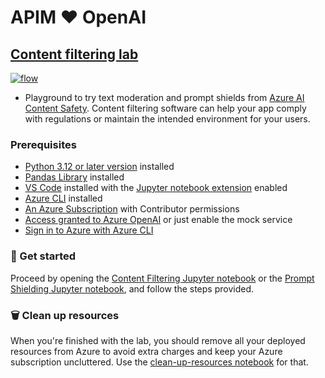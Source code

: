 # APIM ❤️ OpenAI

## [Content filtering lab](content-filtering.ipynb)

[![flow](../../images/content-filtering.gif)](content-filtering.ipynb)

- Playground to try text moderation and prompt shields from [Azure AI Content Safety](https://learn.microsoft.com/azure/ai-services/content-safety/overview). Content filtering software can help your app comply with regulations or maintain the intended environment for your users.

### Prerequisites

- [Python 3.12 or later version](https://www.python.org/) installed
- [Pandas Library](https://pandas.pydata.org) installed
- [VS Code](https://code.visualstudio.com/) installed with the [Jupyter notebook extension](https://marketplace.visualstudio.com/items?itemName=ms-toolsai.jupyter) enabled
- [Azure CLI](https://learn.microsoft.com/cli/azure/install-azure-cli) installed
- [An Azure Subscription](https://azure.microsoft.com/free/) with Contributor permissions
- [Access granted to Azure OpenAI](https://aka.ms/oai/access) or just enable the mock service
- [Sign in to Azure with Azure CLI](https://learn.microsoft.com/cli/azure/authenticate-azure-cli-interactively)

### 🚀 Get started

Proceed by opening the [Content Filtering Jupyter notebook](content-filtering.ipynb) or the [Prompt Shielding Jupyter notebook](prompt-shielding.ipynb), and follow the steps provided.

### 🗑️ Clean up resources

When you're finished with the lab, you should remove all your deployed resources from Azure to avoid extra charges and keep your Azure subscription uncluttered.
Use the [clean-up-resources notebook](clean-up-resources.ipynb) for that.
